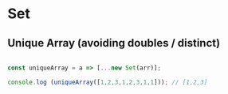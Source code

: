 # Set

## Unique Array (avoiding doubles / distinct)

```typescript

const uniqueArray = a => [...new Set(arr)];

console.log (uniqueArray([1,2,3,1,2,3,1,1])); // [1,2,3]

```
